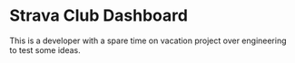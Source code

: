 # Strava Club Dashboard

This is a developer with a spare time on vacation project over 
engineering to test some ideas.